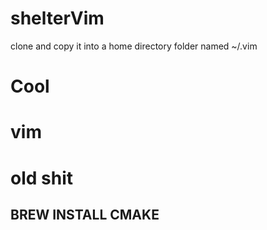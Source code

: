 # shelterVim

clone and copy it into a home directory folder named ~/.vim

# Cool
# vim
# old shit

## BREW INSTALL CMAKE
